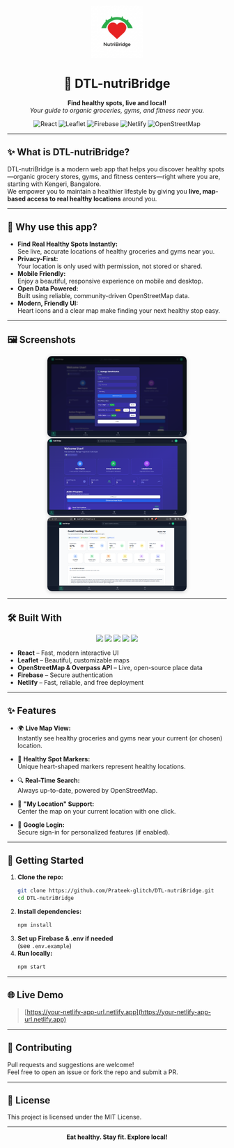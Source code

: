 <p align="center">
  <img src="https://github.com/Prateek-glitch/DTL-nutriBridge/blob/main/vite.png" alt="DTL-nutriBridge Logo" width="120" />
</p>

<h1 align="center">🌱 DTL-nutriBridge</h1>

<p align="center">
  <b>Find healthy spots, live and local!</b><br>
  <i>Your guide to organic groceries, gyms, and fitness near you.</i>
</p>

<p align="center">
  <img src="https://img.shields.io/badge/React-20232a?style=for-the-badge&logo=react&logoColor=61DAFB" alt="React" />
  <img src="https://img.shields.io/badge/Leaflet-199900?style=for-the-badge&logo=leaflet&logoColor=white" alt="Leaflet" />
  <img src="https://img.shields.io/badge/Firebase-FFCA28?style=for-the-badge&logo=firebase&logoColor=black" alt="Firebase" />
  <img src="https://img.shields.io/badge/Netlify-00C7B7?style=for-the-badge&logo=netlify&logoColor=white" alt="Netlify" />
  <img src="https://img.shields.io/badge/OpenStreetMap-7EBC6F?style=for-the-badge&logo=openstreetmap&logoColor=white" alt="OpenStreetMap" />
</p>

---

## ✨ What is DTL-nutriBridge?

DTL-nutriBridge is a modern web app that helps you discover healthy spots—organic grocery stores, gyms, and fitness centers—right where you are, starting with Kengeri, Bangalore.  
We empower you to maintain a healthier lifestyle by giving you **live, map-based access to real healthy locations** around you.

---

## 🌟 Why use this app?

- **Find Real Healthy Spots Instantly:**  
  See live, accurate locations of healthy groceries and gyms near you.
- **Privacy-First:**  
  Your location is only used with permission, not stored or shared.
- **Mobile Friendly:**  
  Enjoy a beautiful, responsive experience on mobile and desktop.
- **Open Data Powered:**  
  Built using reliable, community-driven OpenStreetMap data.
- **Modern, Friendly UI:**  
  Heart icons and a clear map make finding your next healthy stop easy.

---

## 🖼️ Screenshots

<p align="center">
  <img src="https://github.com/Prateek-glitch/DTL-nutriBridge/blob/main/ngo_beneficiaries.png" alt="App Screenshot 1" width="320" style="border-radius:10px;box-shadow:0 2px 10px #cccccc;" />
  <img src="https://github.com/Prateek-glitch/DTL-nutriBridge/blob/main/ngo_dashboard.png" alt="App Screenshot 2" width="320" style="border-radius:10px;box-shadow:0 2px 10px #cccccc;" />
  <img src="https://github.com/Prateek-glitch/DTL-nutriBridge/blob/main/student_dashboard.png" alt="App Screenshot 3" width="320" style="border-radius:10px;box-shadow:0 2px 10px #cccccc;" />
</p>

---

## 🛠️ Built With

<p align="center">
  <img src="https://img.shields.io/badge/React-20232a?style=for-the-badge&logo=react&logoColor=61DAFB" height="28"/>
  <img src="https://img.shields.io/badge/Leaflet-199900?style=for-the-badge&logo=leaflet&logoColor=white" height="28"/>
  <img src="https://img.shields.io/badge/Firebase-FFCA28?style=for-the-badge&logo=firebase&logoColor=black" height="28"/>
  <img src="https://img.shields.io/badge/Netlify-00C7B7?style=for-the-badge&logo=netlify&logoColor=white" height="28"/>
  <img src="https://img.shields.io/badge/OpenStreetMap-7EBC6F?style=for-the-badge&logo=openstreetmap&logoColor=white" height="28"/>
</p>

- **React** – Fast, modern interactive UI
- **Leaflet** – Beautiful, customizable maps
- **OpenStreetMap & Overpass API** – Live, open-source place data
- **Firebase** – Secure authentication
- **Netlify** – Fast, reliable, and free deployment

---

## ✨ Features

- 🌍 **Live Map View:**  
  Instantly see healthy groceries and gyms near your current (or chosen) location.

- 💚 **Healthy Spot Markers:**  
  Unique heart-shaped markers represent healthy locations.

- 🔍 **Real-Time Search:**  
  Always up-to-date, powered by OpenStreetMap.

- 🧭 **"My Location" Support:**  
  Center the map on your current location with one click.

- 🔐 **Google Login:**  
  Secure sign-in for personalized features (if enabled).

---

## 🚀 Getting Started

1. **Clone the repo:**
    ```sh
    git clone https://github.com/Prateek-glitch/DTL-nutriBridge.git
    cd DTL-nutriBridge
    ```
2. **Install dependencies:**
    ```sh
    npm install
    ```
3. **Set up Firebase & .env if needed**  
   (see `.env.example`)
4. **Run locally:**
    ```sh
    npm start
    ```

---

## 🌐 Live Demo

> [https://your-netlify-app-url.netlify.app](https://your-netlify-app-url.netlify.app)

---

## 🤝 Contributing

Pull requests and suggestions are welcome!  
Feel free to open an issue or fork the repo and submit a PR.

---

## 📄 License

This project is licensed under the MIT License.

---

<p align="center">
  <b>Eat healthy. Stay fit. Explore local!</b>
</p>
